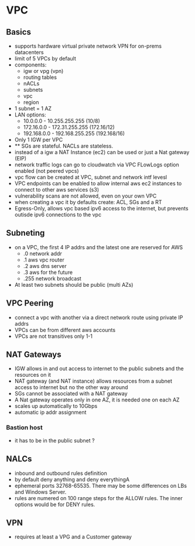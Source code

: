 # VPC

## Basics

- supports hardware virtual private network VPN for on-prems datacenters
- limit of 5 VPCs by default
- components: 
    - igw or vpg (vpn)
    - routing tables
    - nACLs
    - subnets
    - vpc
    - region
- 1 subnet = 1 AZ
- LAN options:
    - 10.0.0.0 - 10.255.255.255  (10/8)
    - 172.16.0.0 - 172.31.255.255 (172.16/12)
    - 192.168.0.0 - 192.168.255.255 (192.168/16)
- Only 1 IGW per VPC
- ** SGs are stateful. NACLs are stateless.
- instead of a igw a NAT Instance (ec2) can be used or just a Nat gateway (EIP)
- network traffic logs can go to cloudwatch via VPC FLowLogs option enabled (not peered vpcs)
- vpc flow can be created at VPC, subnet and network intf levesl
- VPC endpoints can be enabled to allow internal aws ec2 instances to connect to other aws services (s3)
- vulnerability scans are not allowed, even on your own VPC
- when creating a vpc it by defaults create: ACL, SGs and a RT
- Egress-Only, allows vpc based ipv6 access to the internet, but prevents outisde ipv6 connections to the vpc


## Subneting

- on a VPC, the first 4 IP addrs and the latest one are reserved for AWS
    - .0 network addr
    - .1 aws vpc router
    - .2 aws dns server
    - .3 aws for the future
    - .255 network broadcast
- At least two subnets should be public (multi AZs)

## VPC Peering

- connect a vpc with another via a direct network route using private IP addrs
- VPCs can be from different aws accounts
- VPCs are not transitives only 1-1

## NAT Gateways

- IGW allows in and out access to internet to the public subnets and the resources on it
- NAT gateway (and NAT instance) allows resources from a subnet access to internet but no the other way around
- SGs cannot be associated with a NAT gateway
- A Nat gateway operates only in one AZ, it is needed one on each AZ
- scales up automatically to 10Gbps
- automatic ip addr assignment

### Bastion host

- it has to be in the public subnet ?


## NALCs

- inbound and outbound rules definition
- by default deny anything and deny everythingA
- ephemeral ports 32768-65535. There may be some differences on LBs and Windows Server.
- rules are numered on 100 range steps for the ALLOW rules. The inner options would be for DENY rules.

## VPN

- requires at least a VPG and a Customer gateway
